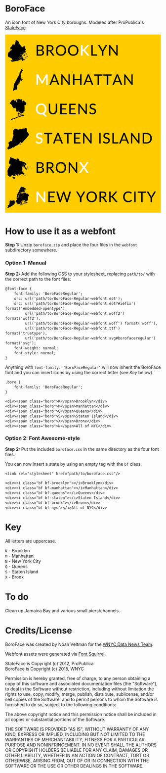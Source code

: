 # BoroFace

An icon font of New York City boroughs. Modeled after ProPublica's [StateFace](http://propublica.github.io/stateface/).

![BoroFace](boroface.png)

# How to use it as a webfont

**Step 1:** Unzip `boroface.zip` and place the four files in the `webfont` subdirectory somewhere.

### Option 1: Manual

**Step 2:** Add the following CSS to your stylesheet, replacing `path/to/` with the correct path to the font files:

```
@font-face {
    font-family: 'BoroFaceRegular';
    src: url('path/to/BoroFace-Regular-webfont.eot');
    src: url('path/to/BoroFace-Regular-webfont.eot?#iefix') format('embedded-opentype'),
         url('path/to/BoroFace-Regular-webfont.woff2') format('woff2'),
         url('path/to/BoroFace-Regular-webfont.woff') format('woff'),
         url('path/to/BoroFace-Regular-webfont.ttf') format('truetype'),
         url('path/to/BoroFace-Regular-webfont.svg#borofaceregular') format('svg');
    font-weight: normal;
    font-style: normal;
}
```

Anything with `font-family: 'BoroFaceRegular'` will now inherit the BoroFace font and you can insert icons by using the correct letter (see *Key* below).

```
.boro {
    font-family: 'BoroFaceRegular';
}
```

```
<div><span class="boro">K</span>Brooklyn</div>
<div><span class="boro">M</span>Manhattan</div>
<div><span class="boro">Q</span>Queens</div>
<div><span class="boro">S</span>Staten Island</div>
<div><span class="boro">X</span>Bronx</div>
<div><span class="boro">N</span>All of NYC</div>
```

### Option 2: Font Awesome-style

**Step 2:** Put the included `boroface.css` in the same directory as the four font files.

You can now insert a state by using an empty tag with the `bf` class.

```
<link rel="stylesheet" href="path/to/boroface.css"/>
```

```
<div><i class="bf bf-brooklyn"></i>Brooklyn</div>
<div><i class="bf bf-manhattan"></i>Manhattan</div>
<div><i class="bf bf-queens"></i>Queens</div>
<div><i class="bf bf-staten"></i>Staten Island</div>
<div><i class="bf bf-bronx"></i>Bronx</div>
<div><i class="bf bf-nyc"></i>All of NYC</div>
```

# Key

All letters are uppercase.

`K` - Brooklyn  
`M` - Manhattan  
`N` - New York City  
`Q` - Queens  
`S` - Staten Island  
`X` - Bronx  

# To do

Clean up Jamaica Bay and various small piers/channels.

# Credits/License

BoroFace was created by Noah Veltman for the [WNYC Data News Team](http://datanews.tumblr.com/).

Webfont assets were generated via [Font Squirrel](http://fontsquirrel.com/tools/webfont-generator).

StateFace is Copyright (c) 2012, ProPublica  
BoroFace is Copyright (c) 2015, WNYC

Permission is hereby granted, free of charge, to any person obtaining a copy of this software and associated documentation files (the "Software"), to deal in the Software without restriction, including without limitation the rights to use, copy, modify, merge, publish, distribute, sublicense, and/or sell copies of the Software, and to permit persons to whom the Software is furnished to do so, subject to the following conditions:

The above copyright notice and this permission notice shall be included in all copies or substantial portions of the Software.

THE SOFTWARE IS PROVIDED "AS IS", WITHOUT WARRANTY OF ANY KIND, EXPRESS OR IMPLIED, INCLUDING BUT NOT LIMITED TO THE WARRANTIES OF MERCHANTABILITY, FITNESS FOR A PARTICULAR PURPOSE AND NONINFRINGEMENT. IN NO EVENT SHALL THE AUTHORS OR COPYRIGHT HOLDERS BE LIABLE FOR ANY CLAIM, DAMAGES OR OTHER LIABILITY, WHETHER IN AN ACTION OF CONTRACT, TORT OR OTHERWISE, ARISING FROM, OUT OF OR IN CONNECTION WITH THE SOFTWARE OR THE USE OR OTHER DEALINGS IN THE SOFTWARE.